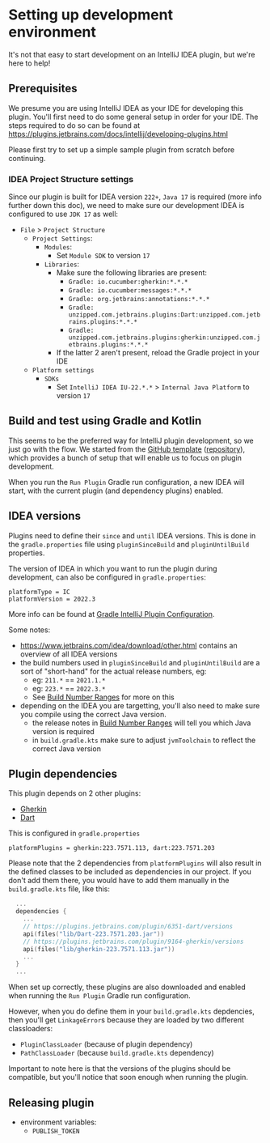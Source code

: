 # Setting up development environment
It's not that easy to start development on an IntelliJ IDEA plugin, but we're here to help!

## Prerequisites
We presume you are using IntelliJ IDEA as your IDE for developing this plugin.
You'll first need to do some general setup in order for your IDE.
The steps required to do so can be found at https://plugins.jetbrains.com/docs/intellij/developing-plugins.html

Please first try to set up a simple sample plugin from scratch before continuing.

### IDEA Project Structure settings
Since our plugin is built for IDEA version `222+`, `Java 17` is required (more info further down this doc),
we need to make sure our development IDEA is configured to use `JDK 17` as well:
 - `File` > `Project Structure` 
   - `Project Settings`:
     - `Modules`:
        - Set `Module SDK` to version `17`
     - `Libraries`:
       - Make sure the following libraries are present:
         - `Gradle: io.cucumber:gherkin:*.*.*`
         - `Gradle: io.cucumber:messages:*.*.*`
         - `Gradle: org.jetbrains:annotations:*.*.*`
         - `Gradle: unzipped.com.jetbrains.plugins:Dart:unzipped.com.jetbrains.plugins:*.*.*`
         - `Gradle: unzipped.com.jetbrains.plugins:gherkin:unzipped.com.jetbrains.plugins:*.*.*`
       - If the latter 2 aren't present, reload the Gradle project in your IDE
   - `Platform settings`
     - `SDKs`
        - Set `IntelliJ IDEA IU-22.*.*` > `Internal Java Platform` to version `17`


## Build and test using Gradle and Kotlin
This seems to be the preferred way for IntelliJ plugin development, so we just go with the flow.
We started from the [GitHub template](https://plugins.jetbrains.com/docs/intellij/plugin-github-template.html) 
([repository](https://github.com/JetBrains/intellij-platform-plugin-template)), 
which provides a bunch of setup that will enable us to focus on plugin development.

When you run the `Run Plugin` Gradle run configuration, a new IDEA will start, with the current plugin (and dependency plugins) enabled.

## IDEA versions
Plugins need to define their `since` and `until` IDEA versions.
This is done in the `gradle.properties` file using `pluginSinceBuild` and `pluginUntilBuild` properties.

The version of IDEA in which you want to run the plugin during development, can also be configured in `gradle.properties`:
```.properties
platformType = IC
platformVersion = 2022.3
```
More info can be found at [Gradle IntelliJ Plugin Configuration](https://plugins.jetbrains.com/docs/intellij/tools-gradle-intellij-plugin.html#configuration-intellij-extension).

Some notes:
 - https://www.jetbrains.com/idea/download/other.html contains an overview of all IDEA versions
 - the build numbers used in `pluginSinceBuild` and `pluginUntilBuild` are a sort of "short-hand" for the actual release numbers, eg:
   - eg: `211.*` == `2021.1.*`
   - eg: `223.*` == `2022.3.*`
   - See [Build Number Ranges](https://plugins.jetbrains.com/docs/intellij/build-number-ranges.html#build-number-format) for more on this
 - depending on the IDEA you are targetting, you'll also need to make sure you compile using the correct Java version.
   - the release notes in [Build Number Ranges](https://plugins.jetbrains.com/docs/intellij/build-number-ranges.html#intellij-platform-based-products-of-recent-ide-versions) will tell you which Java version is required
   - in `build.gradle.kts` make sure to adjust `jvmToolchain` to reflect the correct Java version

## Plugin dependencies
This plugin depends on 2 other plugins:
 - [Gherkin](https://plugins.jetbrains.com/plugin/9164-gherkin/versions)
 - [Dart](https://plugins.jetbrains.com/plugin/6351-dart/versions)

This is configured in `gradle.properties`
```.properties
platformPlugins = gherkin:223.7571.113, dart:223.7571.203
```

Please note that the 2 dependencies from `platformPlugins` will also result in the defined classes to be included as dependencies in our project.
If you don't add them there, you would have to add them manually in the `build.gradle.kts` file, like this:
```.kts
  ...
  dependencies {
    ...
    // https://plugins.jetbrains.com/plugin/6351-dart/versions
    api(files("lib/Dart-223.7571.203.jar"))
    // https://plugins.jetbrains.com/plugin/9164-gherkin/versions
    api(files("lib/gherkin-223.7571.113.jar"))
    ...
  }
  ...
```
When set up correctly, these plugins are also downloaded and enabled when running the `Run Plugin` Gradle run configuration.

However, when you do define them in your `build.gradle.kts` depdencies, then you'll get `LinkageError`s because they are loaded by two different classloaders:
 - `PluginClassLoader` (because of plugin dependency)
 - `PathClassLoader` (because `build.gradle.kts` dependency)

Important to note here is that the versions of the plugins should be compatible, but you'll notice that soon enough when running the plugin.



## Releasing plugin
 - environment variables:
   - `PUBLISH_TOKEN`


